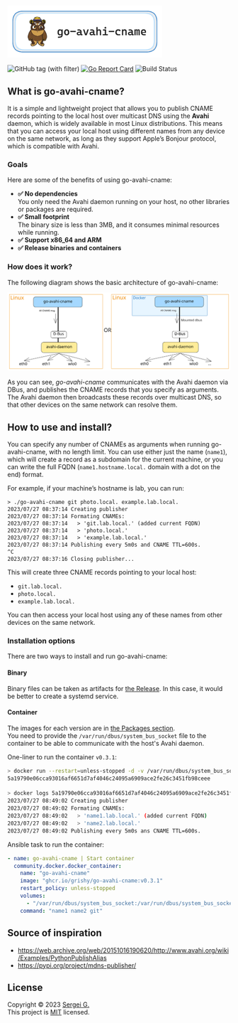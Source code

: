 <img src="./docs/logo_x3.png" width="350">

![GitHub tag (with filter)](https://img.shields.io/github/v/tag/grishy/go-avahi-cname)
[![Go Report Card](https://goreportcard.com/badge/github.com/grishy/go-avahi-cname)](https://goreportcard.com/report/github.com/grishy/go-avahi-cname)
![Build Status](https://github.com/grishy/go-avahi-cname/actions/workflows/release.yml/badge.svg)

## What is go-avahi-cname?

It is a simple and lightweight project that allows you to publish CNAME records pointing to the local host over multicast DNS using the **Avahi** daemon, which is widely available in most Linux distributions. This means that you can access your local host using different names from any device on the same network, as long as they support Apple’s Bonjour protocol, which is compatible with Avahi.

### Goals

Here are some of the benefits of using go-avahi-cname:

- **✅ No dependencies**   
   You only need the Avahi daemon running on your host, no other libraries or packages are required.
- **✅ Small footprint**   
   The binary size is less than 3MB, and it consumes minimal resources while running.
- **✅ Support x86_64 and ARM**  
- **✅ Release binaries and containers**   

### How does it work?

The following diagram shows the basic architecture of go-avahi-cname:

![Architecture](./docs/arch.excalidraw.svg)

As you can see, _go-avahi-cname_ communicates with the Avahi daemon via DBus, and publishes the CNAME records that you specify as arguments. The Avahi daemon then broadcasts these records over multicast DNS, so that other devices on the same network can resolve them.

## How to use and install?

You can specify any number of CNAMEs as arguments when running go-avahi-cname, with no length limit.
You can use either just the name (`name1`), which will create a record as a subdomain for the current machine, or you can write the full FQDN (`name1.hostname.local.` domain with a dot on the end) format.

For example, if your machine’s hostname is lab, you can run:

```plain
> ./go-avahi-cname git photo.local. example.lab.local.
2023/07/27 08:37:14 Creating publisher
2023/07/27 08:37:14 Formating CNAMEs:
2023/07/27 08:37:14   > 'git.lab.local.' (added current FQDN)
2023/07/27 08:37:14   > 'photo.local.'
2023/07/27 08:37:14   > 'example.lab.local.'
2023/07/27 08:37:14 Publishing every 5m0s and CNAME TTL=600s.
^C
2023/07/27 08:37:16 Closing publisher...
```

This will create three CNAME records pointing to your local host:

- `git.lab.local.`
- `photo.local.`
- `example.lab.local.`

You can then access your local host using any of these names from other devices on the same network.

### Installation options

There are two ways to install and run go-avahi-cname:

#### Binary

Binary files can be taken as artifacts for [the Release](https://github.com/grishy/go-avahi-cname/releases). In this case, it would be better to create a systemd service.

#### Container

The images for each version are in [the Packages section](https://github.com/grishy/go-avahi-cname/pkgs/container/go-avahi-cname).  
You need to provide the `/var/run/dbus/system_bus_socket` file to the container to be able to communicate with the host's Avahi daemon.

One-liner to run the container `v0.3.1`:

```bash
> docker run --restart=unless-stopped -d -v /var/run/dbus/system_bus_socket:/var/run/dbus/system_bus_socket ghcr.io/grishy/go-avahi-cname:v0.3.1 name1 name2.lab.local.
5a19790e06cca93016af6651d7af4046c24095a6909ace2fe26c3451fb98ceee

> docker logs 5a19790e06cca93016af6651d7af4046c24095a6909ace2fe26c3451fb98ceee
2023/07/27 08:49:02 Creating publisher
2023/07/27 08:49:02 Formating CNAMEs:
2023/07/27 08:49:02   > 'name1.lab.local.' (added current FQDN)
2023/07/27 08:49:02   > 'name2.lab.local.'
2023/07/27 08:49:02 Publishing every 5m0s ans CNAME TTL=600s.
```

Ansible task to run the container:

```yaml
- name: go-avahi-cname | Start container
  community.docker.docker_container:
    name: "go-avahi-cname"
    image: "ghcr.io/grishy/go-avahi-cname:v0.3.1"
    restart_policy: unless-stopped
    volumes:
      - "/var/run/dbus/system_bus_socket:/var/run/dbus/system_bus_socket" # access to avahi-daemon
    command: "name1 name2 git"
```

## Source of inspiration

- https://web.archive.org/web/20151016190620/http://www.avahi.org/wiki/Examples/PythonPublishAlias
- https://pypi.org/project/mdns-publisher/

## License

Copyright © 2023 [Sergei G.](https://github.com/grishy)  
This project is [MIT](./LICENSE) licensed.
